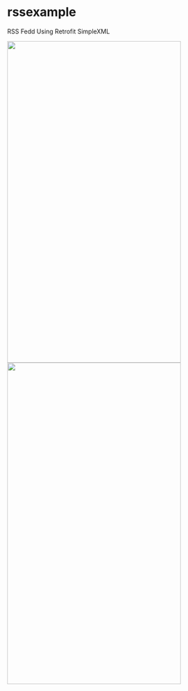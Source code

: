 # rssexample
RSS Fedd Using Retrofit SimpleXML


<img src="https://user-images.githubusercontent.com/13301518/60386931-531b2200-9ac6-11e9-80ed-6938afe9d723.png" width="400" height="740">
<img src="https://user-images.githubusercontent.com/13301518/60386932-56161280-9ac6-11e9-85ce-0223784684e6.png" width="400" height="740">
